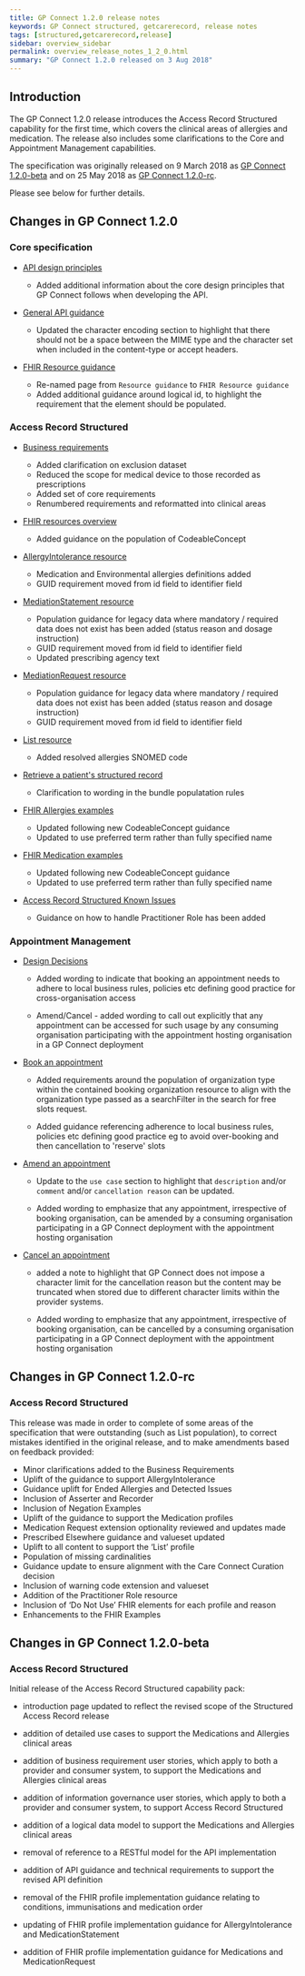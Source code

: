 ```yaml
---
title: GP Connect 1.2.0 release notes
keywords: GP Connect structured, getcarerecord, release notes
tags: [structured,getcarerecord,release]
sidebar: overview_sidebar
permalink: overview_release_notes_1_2_0.html
summary: "GP Connect 1.2.0 released on 3 Aug 2018"
---
```


## Introduction ##

The GP Connect 1.2.0 release introduces the Access Record Structured capability for the first time, which covers the clinical areas of allergies and medication.  The release also includes some clarifications to the Core and Appointment Management capabilities.

The specification was originally released on 9 March 2018 as [GP Connect 1.2.0-beta](overview_release_notes_1_2_0.html#changes-in-gp-connect-120-beta) and on 25 May 2018 as [GP Connect 1.2.0-rc](overview_release_notes_1_2_0.html#changes-in-gp-connect-120-rc).

Please see below for further details.

## Changes in GP Connect 1.2.0 ##

### Core specification

- [API design principles](designprinciples_open_api_principles.html)
  - Added additional information about the core design principles that GP Connect follows when developing the API.

- [General API guidance](development_general_api_guidance.html)
  - Updated the character encoding section to highlight that there should not be a space between the MIME type and the character set when included in the content-type or accept headers.

- [FHIR Resource guidance](development_fhir_resource_guidance.html)
  - Re-named page from `Resource guidance` to `FHIR Resource guidance`
  - Added additional guidance around logical id, to highlight the requirement that the element should be populated.

### Access Record Structured

- [Business requirements](accessrecord_structured_requirements.html)
  - Added clarification on exclusion dataset
  - Reduced the scope for medical device to those recorded as prescriptions
  - Added set of core requirements
  - Renumbered requirements and reformatted into clinical areas

- [FHIR resources overview](accessrecord_structured_development_resources_overview.html)
  - Added guidance on the population of CodeableConcept

- [AllergyIntolerance resource](accessrecord_structured_development_allergyintolerance.html)
  - Medication and Environmental allergies definitions added
  - GUID requirement moved from id field to identifier field

- [MediationStatement resource](accessrecord_structured_development_medicationstatement.html)
  - Population guidance for legacy data where mandatory / required data does not exist has been added (status reason and dosage instruction)
  - GUID requirement moved from id field to identifier field
  - Updated prescribing agency text

- [MediationRequest resource](accessrecord_structured_development_medicationrequest.html)
  - Population guidance for legacy data where mandatory / required data does not exist has been added (status reason and dosage instruction)
  - GUID requirement moved from id field to identifier field

- [List resource](accessrecord_structured_development_list.html)
  - Added resolved allergies SNOMED code

- [Retrieve a patient's structured record](accessrecord_structured_development_retrieve_patient_record.html)
  - Clarification to wording in the bundle populatation rules

- [FHIR Allergies examples](accessrecord_structured_development_fhir_examples_allergies.html)
  - Updated following new CodeableConcept guidance
  - Updated to use preferred term rather than fully specified name

- [FHIR Medication examples](accessrecord_structured_development_fhir_examples_medication.html)
  - Updated following new CodeableConcept guidance
  - Updated to use preferred term rather than fully specified name

- [Access Record Structured Known Issues](accessrecord_structured_known_issues.html)
  - Guidance on how to handle Practitioner Role has been added

### Appointment Management

- [Design Decisions](appointments_design.html)
  - Added wording to indicate that booking an appointment needs to adhere to local business rules, policies etc defining good practice for cross-organisation access
  
  - Amend/Cancel - added wording to call out explicitly that any appointment can be accessed for such usage by any consuming organisation participating with the appointment hosting organisation in a GP Connect deployment

- [Book an appointment](appointments_use_case_book_an_appointment.html)
  - Added requirements around the population of organization type within the contained booking organization resource to align with the organization type passed as a searchFilter in the search for free slots request.
  
  - Added guidance referencing adherence to local business rules, policies etc defining good practice eg to avoid over-booking and then cancellation to 'reserve' slots

- [Amend an appointment](appointments_use_case_amend_an_appointment.html)
  - Update to the `use case` section to highlight that `description` and/or `comment` and/or `cancellation reason` can be updated.
  
  - Added wording to emphasize that any appointment, irrespective of booking organisation, can be amended by a consuming organisation participating in a GP Connect deployment with the appointment hosting organisation

- [Cancel an appointment](appointments_use_case_cancel_an_appointment.html)
  - added a note to highlight that GP Connect does not impose a character limit for the cancellation reason but the content may be truncated when stored due to different character limits within the provider systems.
  
  - Added wording to emphasize that any appointment, irrespective of booking organisation, can be cancelled by a consuming organisation participating in a GP Connect deployment with the appointment hosting organisation

  
## Changes in GP Connect 1.2.0-rc ##

### Access Record Structured

This release was made in order to complete of some areas of the specification that were outstanding (such as List population), to correct mistakes identified in the original release, and to make amendments based on feedback provided:

 - Minor clarifications added to the Business Requirements
 - Uplift of the guidance to support AllergyIntolerance
 - Guidance uplift for Ended Allergies and Detected Issues
 - Inclusion of Asserter and Recorder
 - Inclusion of Negation Examples
 - Uplift of the guidance to support the Medication profiles
 - Medication Request extension optionality reviewed and updates made
 - Prescribed Elsewhere guidance and valueset updated
 - Uplift to all content to support the ‘List’ profile
 - Population of missing cardinalities
 - Guidance update to ensure alignment with the Care Connect Curation decision
 - Inclusion of warning code extension and valueset
 - Addition of the Practitioner Role resource
 - Inclusion of ‘Do Not Use’ FHIR elements for each profile and reason
 - Enhancements to the FHIR Examples

## Changes in GP Connect 1.2.0-beta ##

### Access Record Structured

Initial release of the Access Record Structured capability pack:

 - introduction page updated to reflect the revised scope of the Structured Access Record release

 - addition of detailed use cases to support the Medications and Allergies clinical areas 

 - addition of business requirement user stories, which apply to both a provider and consumer system, to support the Medications and Allergies clinical areas

 - addition of information governance user stories, which apply to both a provider and consumer system, to support Access Record Structured

 - addition of a logical data model to support the Medications and Allergies clinical areas

 - removal of reference to a RESTful model for the API implementation

 - addition of API guidance and technical requirements to support the revised API definition

 - removal of the FHIR profile implementation guidance relating to conditions, immunisations and medication order

 - updating of FHIR profile implementation guidance for AllergyIntolerance and MedicationStatement

 - addition of FHIR profile implementation guidance for Medications and MedicationRequest
  
